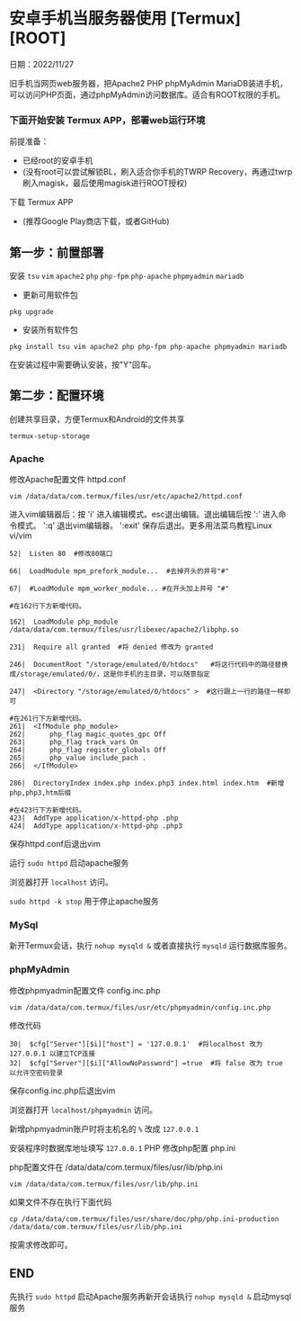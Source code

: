 # 安卓手机当服务器使用 [Termux] [ROOT]

日期：2022/11/27

旧手机当网页web服务器，把Apache2 PHP phpMyAdmin MariaDB装进手机，可以访问PHP页面，通过phpMyAdmin访问数据库。适合有ROOT权限的手机。

### 下面开始安装 Termux APP，部署web运行环境
前提准备：
 - 已经root的安卓手机
 - (没有root可以尝试解锁BL，刷入适合你手机的TWRP Recovery，再通过twrp刷入magisk，最后使用magisk进行ROOT授权)

下载 Termux APP
 - (推荐Google Play商店下载，或者GitHub)



## 第一步：前置部署
安装 `tsu` `vim` `apache2` `php` `php-fpm` `php-apache` `phpmyadmin` `mariadb`

- 更新可用软件包

``` shell
pkg upgrade
```

- 安装所有软件包

``` shell
pkg install tsu vim apache2 php php-fpm php-apache phpmyadmin mariadb
```

在安装过程中需要确认安装，按"Y"回车。

## 第二步：配置环境

创建共享目录，方便Termux和Android的文件共享

``` shell
termux-setup-storage
```

### Apache
修改Apache配置文件  httpd.conf

``` shell
vim /data/data/com.termux/files/usr/etc/apache2/httpd.conf
```

进入vim编辑器后：按 'i' 进入编辑模式。esc退出编辑。退出编辑后按 ':’ 进入命令模式。 ':q' 退出vim编辑器。 ':exit' 保存后退出。更多用法菜鸟教程Linux vi/vim

``` shell
52|  Listen 80  #修改80端口

66|  LoadModule mpm_prefork_module...  #去掉开头的井号"#"

67|  #LoadModule mpm_worker_module... #在开头加上井号 "#"

#在162行下方新增代码。

162|  LoadModule php_module /data/data/com.termux/files/usr/libexec/apache2/libphp.so  

231|  Require all granted  #将 denied 修改为 granted

246|  DocumentRoot "/storage/emulated/0/htdocs"   #将这行代码中的路径替换成/storage/emulated/0/，这是你手机的主目录，可以随意指定

247|  <Directory "/storage/emulated/0/htdocs" >  #这行跟上一行的路径一样即可

#在261行下方新增代码。
261|  <IfModule php_module>
262|      php_flag magic_quotes_gpc Off
263|      php_flag track_vars On
264|      php_flag register_globals Off
265|      php_value include_pach .
266|  </IfModule>

286|  DirectoryIndex index.php index.php3 index.html index.htm  #新增php,php3,htm后缀

#在423行下方新增代码。
423|  AddType application/x-httpd-php .php
424|  AddType application/x-httpd-php .php3
```

保存httpd.conf后退出vim

运行 `sudo httpd` 启动apache服务

浏览器打开 `localhost` 访问。 

`sudo httpd -k stop` 用于停止apache服务


### MySql
新开Termux会话，执行 `nohup mysqld &` 或者直接执行 `mysqld` 运行数据库服务。


### phpMyAdmin
修改phpmyadmin配置文件 config.inc.php

``` shell
vim /data/data/com.termux/files/usr/etc/phpmyadmin/config.inc.php
```

修改代码

``` shell
30|  $cfg["Server"][$i]["host"] = '127.0.0.1'  #将localhost 改为 127.0.0.1 以建立TCP连接
32|  $cfg["Server"][$i]["AllowNoPassword"] =true  #将 false 改为 true 以允许空密码登录
```

保存config.inc.php后退出vim

浏览器打开 `localhost/phpmyadmin` 访问。

新增phpmyadmin账户时将主机名的 `%` 改成 `127.0.0.1`

安装程序时数据库地址填写 `127.0.0.1`
PHP
修改php配置 php.ini

php配置文件在 /data/data/com.termux/files/usr/lib/php.ini

``` shell
vim /data/data/com.termux/files/usr/lib/php.ini
```

如果文件不存在执行下面代码

``` shell
cp /data/data/com.termux/files/usr/share/doc/php/php.ini-production /data/data/com.termux/files/usr/lib/php.ini 
```

按需求修改即可。

## END

先执行 `sudo httpd` 启动Apache服务再新开会话执行 `nohup mysqld &` 启动mysql服务
